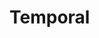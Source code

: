 Temporal
==========================================================================================
